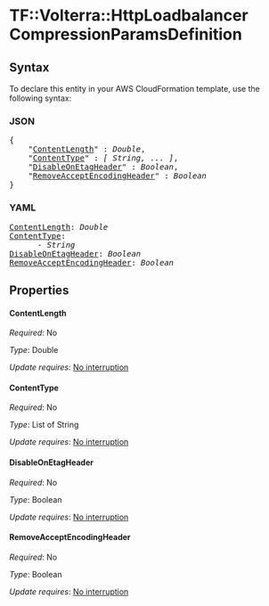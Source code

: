 # TF::Volterra::HttpLoadbalancer CompressionParamsDefinition

## Syntax

To declare this entity in your AWS CloudFormation template, use the following syntax:

### JSON

<pre>
{
    "<a href="#contentlength" title="ContentLength">ContentLength</a>" : <i>Double</i>,
    "<a href="#contenttype" title="ContentType">ContentType</a>" : <i>[ String, ... ]</i>,
    "<a href="#disableonetagheader" title="DisableOnEtagHeader">DisableOnEtagHeader</a>" : <i>Boolean</i>,
    "<a href="#removeacceptencodingheader" title="RemoveAcceptEncodingHeader">RemoveAcceptEncodingHeader</a>" : <i>Boolean</i>
}
</pre>

### YAML

<pre>
<a href="#contentlength" title="ContentLength">ContentLength</a>: <i>Double</i>
<a href="#contenttype" title="ContentType">ContentType</a>: <i>
      - String</i>
<a href="#disableonetagheader" title="DisableOnEtagHeader">DisableOnEtagHeader</a>: <i>Boolean</i>
<a href="#removeacceptencodingheader" title="RemoveAcceptEncodingHeader">RemoveAcceptEncodingHeader</a>: <i>Boolean</i>
</pre>

## Properties

#### ContentLength

_Required_: No

_Type_: Double

_Update requires_: [No interruption](https://docs.aws.amazon.com/AWSCloudFormation/latest/UserGuide/using-cfn-updating-stacks-update-behaviors.html#update-no-interrupt)

#### ContentType

_Required_: No

_Type_: List of String

_Update requires_: [No interruption](https://docs.aws.amazon.com/AWSCloudFormation/latest/UserGuide/using-cfn-updating-stacks-update-behaviors.html#update-no-interrupt)

#### DisableOnEtagHeader

_Required_: No

_Type_: Boolean

_Update requires_: [No interruption](https://docs.aws.amazon.com/AWSCloudFormation/latest/UserGuide/using-cfn-updating-stacks-update-behaviors.html#update-no-interrupt)

#### RemoveAcceptEncodingHeader

_Required_: No

_Type_: Boolean

_Update requires_: [No interruption](https://docs.aws.amazon.com/AWSCloudFormation/latest/UserGuide/using-cfn-updating-stacks-update-behaviors.html#update-no-interrupt)

